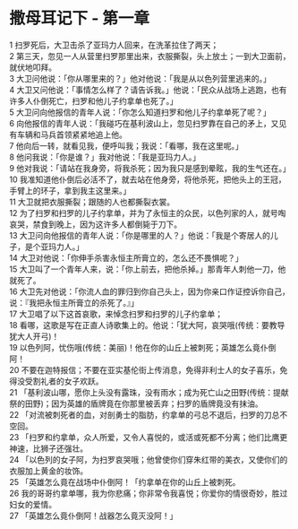 # 撒母耳记下 - 第一章
  
 1 扫罗死后，大卫击杀了亚玛力人回来，在洗革拉住了两天；  
 2 第三天，忽见一人从营里扫罗那里出来，衣服撕裂，头上放土；一到大卫面前，就伏地叩拜。  
 3 大卫问他说：「你从哪里来的？」他对他说：「我是从以色列营里逃来的。」  
 4 大卫又问他说：「事情怎么样了？请告诉我。」他说：「民众从战场上逃跑，也有许多人仆倒死亡，扫罗和他儿子约拿单也死了。」  
 5 大卫问向他报信的青年人说：「你怎么知道扫罗和他儿子约拿单死了呢？」  
 6 向他报信的青年人说：「我碰巧在基利波山上，忽见扫罗靠在自己的矛上，又见有车辆和马兵首领紧紧地追上他。  
 7 他向后一转，就看见我，便呼叫我；我说：「看哪，我在这里呢。」  
 8 他问我说：「你是谁？」我对他说：「我是亚玛力人。」  
 9 他对我说：「请站在我身旁，将我杀死；因为我只是感到晕眩，我的生气还在。」  
 10 我准知道他仆倒后必活不了，就去站在他身旁，将他杀死，把他头上的王冠，手臂上的环子，拿到我主这里来。」  
 11 大卫就把衣服撕裂；跟随的人也都撕裂衣裳。  
 12 为了扫罗和扫罗的儿子约拿单，并为了永恒主的众民，以色列家的人，就号啕哀哭，禁食到晚上，因为这许多人都倒毙于刀下。  
 13 大卫问向他报信的青年人说：「你是哪里的人？」他说：「我是个寄居人的儿子，是个亚玛力人。」  
 14 大卫对他说：「你伸手杀害永恒主所膏立的，怎么还不畏惧呢？」  
 15 大卫叫了一个青年人来，说：「你上前去，把他杀掉。」那青年人刺他一刀，他就死了。  
 16 大卫先对他说：「你流人血的罪归到你自己头上，因为你亲口作证控诉你自己，说：『我把永恒主所膏立的杀死了。』」  
 17 大卫唱了以下这首哀歌，来悼念扫罗和扫罗的儿子约拿单；  
 18 看哪，这歌是写在正直人诗歌集上的。他说：「犹大阿，哀哭哦(传统：要教导犹大人开弓)！  
 19 以色列阿，忧伤哦(传统：美丽)！他在你的山丘上被刺死；英雄怎么竟仆倒阿！  
 20 不要在迦特报信；不要在亚实基伦街上传消息，免得非利士人的女子喜乐，免得没受割礼者的女子欢跃。  
 21 「基利波山哪，愿你上头没有露珠，没有雨水；成为死亡山之田野(传统：提献祭的田野)；因为英雄的盾牌竟在你那里被丢弃；扫罗的盾牌竟没有抹油。  
 22 「对流被刺死者的血，对剖勇士的脂肪，约拿单的弓总不退后，扫罗的刀总不空回。  
 23 「扫罗和约拿单，众人所爱，又令人喜悦的，或活或死都不分离；他们比鹰更神速，比狮子还强壮。  
 24 「以色列的女子阿，为扫罗哀哭哦；他曾使你们穿朱红带的美衣，又使你们的衣服加上黄金的妆饰。  
 25 「英雄怎么竟在战场中仆倒阿！「约拿单在你的山丘上被刺死。  
 26 我的哥哥约拿单哪，我为你悲痛；你非常令我喜悦；你爱你的情很奇妙，胜过妇女的爱情。  
 27 「英雄怎么竟仆倒阿！战器怎么竟灭没阿！」
